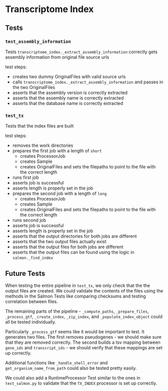 # Transcriptome Index

## Tests

### `test_assembly_information`

Tests `transcriptome_index._extract_assembly_information` correctly gets assembly information from original file source urls

test steps:
- creates two dummy OriginalFiles with valid source urls
- calls `transcriptome_index._extract_assembly_information` and passes in the two OriginalFiles
- asserts that the assembly version is correctly extracted
- asserts that the assembly name is correctly extracted
- asserts that the database name is correctly extracted

### `test_tx`

Tests that the index files are built

test steps:
- removes the work directories
- prepares the first job with a length of `short`
    - creates ProcessorJob
    - creates Sample
    - creates OriginalFiles and sets the filepaths to point to the file with the correct length
- runs first job
- asserts job is successful
- asserts length is properly set in the job
- prepares the second job with a length of `long`
    - creates ProcessorJob
    - creates Sample
    - creates OriginalFiles and sets the filepaths to point to the file with the correct length
- runs second job
- asserts job is successful
- asserts length is properly set in the job
- asserts that the output directories for both jobs are different
- asserts that the two output files actually exist
- asserts that the output files for both jobs are different
- asserts that the output files can be found using the logic in `salmon._find_index`

## Future Tests

When testing the entire pipeline in `test_tx`, we only check that the the output files are created.
We could validate the contents of the files using the methods in the Salmon Tests like comparing checksums and testing correlation between files.

The remaining parts of the pipeline - `_compute_paths`, `_prepare_files`, `_process_gtf`, `_create_index`, `_zip_index`, and `_populate_index_object` could all be tested individually.

Particularly `_process_gtf` seems like it would be important to test.
It generates two files.
The first removes pseudogenes - we should make sure that they are removed correctly.
The second builds a tsv mapping between `gene_ids` and `transcript_ids` - we should verify that these mappings are set up correctly.

Additional functions like `_handle_shell_error` and `get_organism_name_from_path` could also be tested pretty easily.

We could also add a RuntimeProcessor Test similar to the ones in `test_salmon.py` to validate that the `TX_INDEX` processor is set up correctly.


